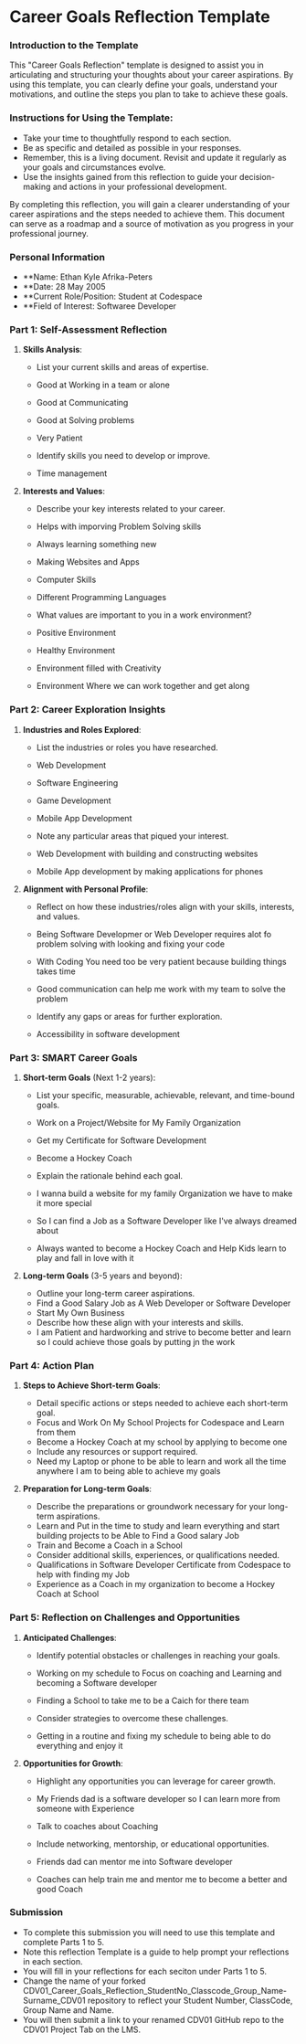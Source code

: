 
# Career Goals Reflection Template

### Introduction to the Template

This "Career Goals Reflection" template is designed to assist you in articulating and structuring your thoughts about your career aspirations. By using this template, you can clearly define your goals, understand your motivations, and outline the steps you plan to take to achieve these goals.

### Instructions for Using the Template:

- Take your time to thoughtfully respond to each section.
- Be as specific and detailed as possible in your responses.
- Remember, this is a living document. Revisit and update it regularly as your goals and circumstances evolve.
- Use the insights gained from this reflection to guide your decision-making and actions in your professional development.

By completing this reflection, you will gain a clearer understanding of your career aspirations and the steps needed to achieve them. This document can serve as a roadmap and a source of motivation as you progress in your professional journey.

### Personal Information

- **Name: Ethan Kyle Afrika-Peters 
- **Date: 28 May 2005
- **Current Role/Position:
  Student at Codespace
- **Field of Interest:
  Softwaree Developer 

### Part 1: Self-Assessment Reflection

1. **Skills Analysis**:
    
    - List your current skills and areas of expertise.
      
    - Good at Working in a team or alone
    - Good at Communicating
    - Good at Solving problems
    - Very Patient
  
      
    - Identify skills you need to develop or improve.
      
    - Time management
      
2. **Interests and Values**:
    
    - Describe your key interests related to your career.
      
    - Helps with imporving Problem Solving skills
    - Always learning something new
    - Making Websites and Apps
    - Computer Skills
    - Different Programming Languages
  
      
    - What values are important to you in a work environment?
  
    - Positive Environment
    - Healthy Environment
    - Environment filled with Creativity
    - Environment Where we can work together and get along
  
      

### Part 2: Career Exploration Insights

1. **Industries and Roles Explored**:
    
    - List the industries or roles you have researched.
  
    - Web Development
    - Software Engineering
    - Game Development
    - Mobile App Development
  
      
    - Note any particular areas that piqued your interest.
  
    - Web Development with building and constructing websites
    - Mobile App development by making applications for phones

      
2. **Alignment with Personal Profile**:
    
    - Reflect on how these industries/roles align with your skills, interests, and values.
  
    - Being Software Developmer or Web Developer requires alot fo problem solving with looking and fixing your code
    - With Coding You need too be very patient because building things takes time
    - Good communication can help me work with my team to solve the problem
  
      
    - Identify any gaps or areas for further exploration.
    - Accessibility in software development
      

### Part 3: SMART Career Goals

1. **Short-term Goals** (Next 1-2 years):
    
    - List your specific, measurable, achievable, relevant, and time-bound goals.
    - Work on a Project/Website for My Family Organization
    - Get my Certificate for Software Development
    - Become a Hockey Coach 
      
    - Explain the rationale behind each goal.
    - I wanna build a website for my family Organization we have to make it more special
    - So I can find a Job as a Software Developer like I've always dreamed about
    - Always wanted to become a Hockey Coach and Help Kids learn to play and fall in love with it 
      
2. **Long-term Goals** (3-5 years and beyond):
    
    - Outline your long-term career aspirations.
    - Find a Good Salary Job as A Web Developer or Software Developer
    - Start My Own Business 
    - Describe how these align with your interests and skills.
    - I am Patient and hardworking and strive to become better and learn
 so I could achieve those goals by putting jn the work


### Part 4: Action Plan

1. **Steps to Achieve Short-term Goals**:
    
    - Detail specific actions or steps needed to achieve each short-term goal.
    - Focus and Work On My School Projects for Codespace and Learn from them 
    - Become a Hockey Coach at my school by applying to become one 
    - Include any resources or support required.
    - Need my Laptop or phone to be able to learn and work all the time anywhere I am to being able to achieve my goals
  
      
2. **Preparation for Long-term Goals**:
    
    - Describe the preparations or groundwork necessary for your long-term aspirations.
    - Learn and Put in the time to study and learn everything and start building projects to be Able to Find a Good salary Job
    - Train and Become a Coach in a School 
    - Consider additional skills, experiences, or qualifications needed.
    - Qualifications in Software Developer Certificate from Codespace to help with finding my Job
    - Experience as a Coach in my organization to become a Hockey Coach at School

      
### Part 5: Reflection on Challenges and Opportunities

1. **Anticipated Challenges**:
    
    - Identify potential obstacles or challenges in reaching your goals.
      
    - Working on my schedule to Focus on coaching and Learning and becoming a Software developer
    - Finding a School to take me to be a Caich for there team 
    - Consider strategies to overcome these challenges.
    - Getting in a routine and fixing my schedule to being able to do everything and enjoy it
  
      
2. **Opportunities for Growth**:
    
    - Highlight any opportunities you can leverage for career growth.
    - My Friends dad is a software developer so I can learn more from someone with Experience
    - Talk to coaches about Coaching
      
    - Include networking, mentorship, or educational opportunities.
    - Friends dad can mentor me into Software developer
    - Coaches can help train me and mentor me to become a better and good Coach 

### Submission

- To complete this submission you will need to use this template and complete Parts 1 to 5.
- Note this reflection Template is a guide to help prompt your reflections in each section.
- You will fill in your reflections for each seciton under Parts 1 to 5.
- Change the name of your forked CDV01_Career_Goals_Reflection_StudentNo_Classcode_Group_Name-Surname_CDV01 repository to reflect your Student Number, ClassCode, Group Name and Name.
- You will then submit a link to your renamed CDV01 GitHub repo to the CDV01 Project Tab on the LMS.


